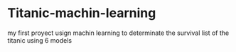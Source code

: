 # Titanic-machin-learning
my first proyect usign machin learning to determinate the survival list of the titanic using 6 models 
